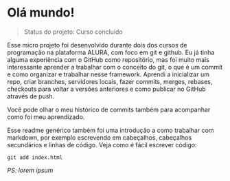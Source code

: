<h1>Olá mundo!</h1>

> Status do projeto: Curso concluído

Esse micro projeto foi desenvolvido durante dois dos cursos de programação na plataforma ALURA, com foco em git e github. Eu já tinha alguma experiência com o GitHub como repositório, mas foi muito mais interessante aprender a trabalhar com o conceito do git, o que é um commit e como organizar e trabalhar nesse framework. Aprendi a inicializar um repo, criar branches, servidores locais, fazer commits, merges, rebases, checkouts para voltar a versões anteriores e como publicar no GitHub através de push.

Você pode olhar o meu histórico de commits também para acompanhar como foi meu aprendizado.

Esse readme genérico também foi uma introdução a como trabalhar com markdown, por exemplo escrevendo em cabeçalhos, cabeçalhos secundários e linhas de código.
Veja como é fácil escrever código:
```
git add index.html
```

*PS: lorem ipsum*